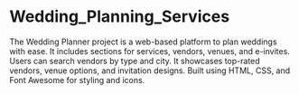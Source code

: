 # Wedding_Planning_Services
The Wedding Planner project is a web-based platform to plan weddings with ease. It includes sections for services, vendors, venues, and e-invites. Users can search vendors by type and city. It showcases top-rated vendors, venue options, and invitation designs. Built using HTML, CSS, and Font Awesome for styling and icons.
